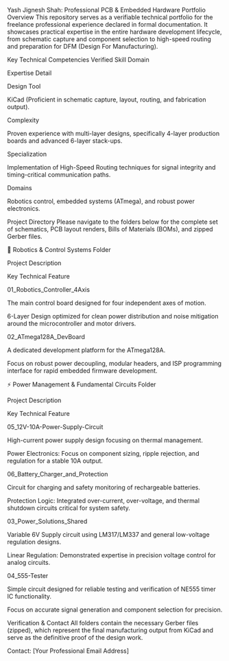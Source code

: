 Yash Jignesh Shah: Professional PCB & Embedded Hardware Portfolio
Overview
This repository serves as a verifiable technical portfolio for the freelance professional experience declared in formal documentation. It showcases practical expertise in the entire hardware development lifecycle, from schematic capture and component selection to high-speed routing and preparation for DFM (Design For Manufacturing).

Key Technical Competencies Verified
Skill Domain

Expertise Detail

Design Tool

KiCad (Proficient in schematic capture, layout, routing, and fabrication output).

Complexity

Proven experience with multi-layer designs, specifically 4-layer production boards and advanced 6-layer stack-ups.

Specialization

Implementation of High-Speed Routing techniques for signal integrity and timing-critical communication paths.

Domains

Robotics control, embedded systems (ATmega), and robust power electronics.

Project Directory
Please navigate to the folders below for the complete set of schematics, PCB layout renders, Bills of Materials (BOMs), and zipped Gerber files.

🤖 Robotics & Control Systems
Folder

Project Description

Key Technical Feature

01_Robotics_Controller_4Axis

The main control board designed for four independent axes of motion.

6-Layer Design optimized for clean power distribution and noise mitigation around the microcontroller and motor drivers.

02_ATmega128A_DevBoard

A dedicated development platform for the ATmega128A.

Focus on robust power decoupling, modular headers, and ISP programming interface for rapid embedded firmware development.

⚡ Power Management & Fundamental Circuits
Folder

Project Description

Key Technical Feature

05_12V-10A-Power-Supply-Circuit

High-current power supply design focusing on thermal management.

Power Electronics: Focus on component sizing, ripple rejection, and regulation for a stable 10A output.

06_Battery_Charger_and_Protection

Circuit for charging and safety monitoring of rechargeable batteries.

Protection Logic: Integrated over-current, over-voltage, and thermal shutdown circuits critical for system safety.

03_Power_Solutions_Shared

Variable 6V Supply circuit using LM317/LM337 and general low-voltage regulation designs.

Linear Regulation: Demonstrated expertise in precision voltage control for analog circuits.

04_555-Tester

Simple circuit designed for reliable testing and verification of NE555 timer IC functionality.

Focus on accurate signal generation and component selection for precision.

Verification & Contact
All folders contain the necessary Gerber files (zipped), which represent the final manufacturing output from KiCad and serve as the definitive proof of the design work.

Contact: [Your Professional Email Address]
